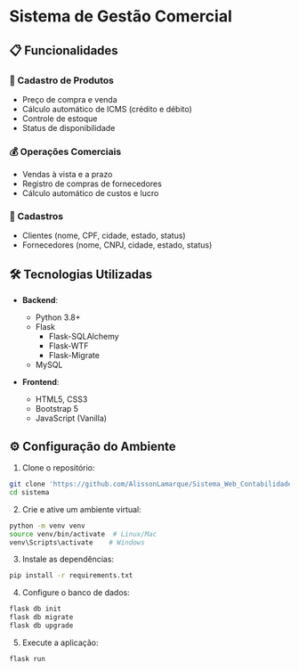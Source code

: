 # Sistema de Gestão Comercial

## 📋 Funcionalidades

### 🛒 Cadastro de Produtos
- Preço de compra e venda
- Cálculo automático de ICMS (crédito e débito)
- Controle de estoque
- Status de disponibilidade

### 💰 Operações Comerciais
- Vendas à vista e a prazo
- Registro de compras de fornecedores
- Cálculo automático de custos e lucro

### 👥 Cadastros
- Clientes (nome, CPF, cidade, estado, status)
- Fornecedores (nome, CNPJ, cidade, estado, status)

## 🛠️ Tecnologias Utilizadas

- **Backend**:
  - Python 3.8+
  - Flask
    - Flask-SQLAlchemy
    - Flask-WTF
    - Flask-Migrate
  - MySQL

- **Frontend**:
  - HTML5, CSS3
  - Bootstrap 5
  - JavaScript (Vanilla)

## ⚙️ Configuração do Ambiente

1. Clone o repositório:
```bash
git clone 'https://github.com/AlissonLamarque/Sistema_Web_Contabilidade.git'
cd sistema
```

2. Crie e ative um ambiente virtual:
```bash
python -m venv venv
source venv/bin/activate  # Linux/Mac
venv\Scripts\activate    # Windows
```

3. Instale as dependências:
```bash
pip install -r requirements.txt
```

4. Configure o banco de dados:
```bash
flask db init
flask db migrate
flask db upgrade
```

5. Execute a aplicação:
```bash
flask run
```
